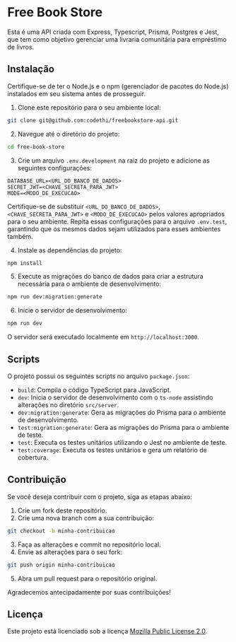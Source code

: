 # Free Book Store

Esta é uma API criada com Express, Typescript, Prisma, Postgres e Jest, que tem como objetivo gerenciar uma livraria comunitária para empréstimo de livros.

## Instalação

Certifique-se de ter o Node.js e o npm (gerenciador de pacotes do Node.js) instalados em seu sistema antes de prosseguir.

1. Clone este repositório para o seu ambiente local:

```bash
git clone git@github.com:codethi/freebookstore-api.git
```

2. Navegue até o diretório do projeto:

```bash
cd free-book-store
```

3. Crie um arquivo `.env.development` na raiz do projeto e adicione as seguintes configurações:

```plaintext
DATABASE_URL=<URL_DO_BANCO_DE_DADOS>
SECRET_JWT=<CHAVE_SECRETA_PARA_JWT>
MODE=<MODO_DE_EXECUCAO>
```

Certifique-se de substituir `<URL_DO_BANCO_DE_DADOS>`, `<CHAVE_SECRETA_PARA_JWT>` e `<MODO_DE_EXECUCAO>` pelos valores apropriados para o seu ambiente. Repita essas configurações para o arquivo `.env.test`, garantindo que os mesmos dados sejam utilizados para esses ambientes também.

4. Instale as dependências do projeto:

```bash
npm install
```

5. Execute as migrações do banco de dados para criar a estrutura necessária para o ambiente de desenvolvimento:

```bash
npm run dev:migration:generate
```

6. Inicie o servidor de desenvolvimento:

```bash
npm run dev
```

O servidor será executado localmente em `http://localhost:3000`.

## Scripts

O projeto possui os seguintes scripts no arquivo `package.json`:

- `build`: Compila o código TypeScript para JavaScript.
- `dev`: Inicia o servidor de desenvolvimento com o `ts-node` assistindo alterações no diretório `src/server`.
- `dev:migration:generate`: Gera as migrações do Prisma para o ambiente de desenvolvimento.
- `test:migration:generate`: Gera as migrações do Prisma para o ambiente de teste.
- `test`: Executa os testes unitários utilizando o Jest no ambiente de teste.
- `test:coverage`: Executa os testes unitários e gera um relatório de cobertura.

## Contribuição

Se você deseja contribuir com o projeto, siga as etapas abaixo:

1. Crie um fork deste repositório.
2. Crie uma nova branch com a sua contribuição:

```bash
git checkout -b minha-contribuicao
```

3. Faça as alterações e commit no repositório local.
4. Envie as alterações para o seu fork:

```bash
git push origin minha-contribuicao
```

5. Abra um pull request para o repositório original.

Agradecemos antecipadamente por suas contribuições!

## Licença

Este projeto está licenciado sob a licença [Mozilla Public License 2.0](LICENSE).